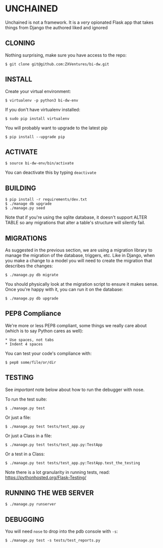 
# UNCHAINED

Unchained is not a framework. It is a _very_ opionated Flask app that takes things from Django the authored liked and ignored  

## CLONING

Nothing surprising, make sure you have access to the repo:

    $ git clone git@github.com:ZXVentures/bi-dw.git


## INSTALL

Create your virtual environment:

    $ virtualenv -p python3 bi-dw-env

If you don't have virtualenv installed:

    $ sudo pip install virtualenv

You will probably want to upgrade to the latest pip

    $ pip install --upgrade pip

	
## ACTIVATE

    $ source bi-dw-env/bin/activate 

You can deactivate this by typing `deactivate`


## BUILDING

    $ pip install -r requirements/dev.txt   
    $ ./manage db upgrade
    $ ./manage.py seed

Note that if you're using the sqlite database, it doesn't support ALTER TABLE so any migrations that alter a table's structure will silently fail.

## MIGRATIONS

As suggested in the previous section, we are using a migration library to manage the migration of the database, triggers, etc. Like in Django, when you make a change to a model you will need to create the migration that describes the changes:

    $ ./manage.py db migrate

You should physically look at the migration script to ensure it makes sense. Once you're happy with it, you can run it on the database:

    $ ./manage.py db upgrade

## PEP8 Compliance

We're more or less PEP8 compliant, some things we really care about (which is to say Python cares as well):

    * Use spaces, not tabs
    * Indent 4 spaces

You can test your code's compliance with:

    $ pep8 some/file/or/dir


## TESTING

See _important_ note below about how to run the debugger with nose.

To run the test suite:

    $ ./manage.py test

Or just a file:

    $ ./manage.py test tests/test_app.py

Or just a Class in a file:

    $ ./manage.py test tests/test_app.py:TestApp

Or a test in a Class:

    $ ./manage.py test tests/test_app.py:TestApp.test_the_testing

Note there is a lot granularity in running tests, read: https://pythonhosted.org/Flask-Testing/


## RUNNING THE WEB SERVER

    $ ./manage.py runserver


## DEBUGGING

You will need `nose` to drop into the pdb console with `-s`:

    $ ./manage.py test -s tests/test_reports.py

